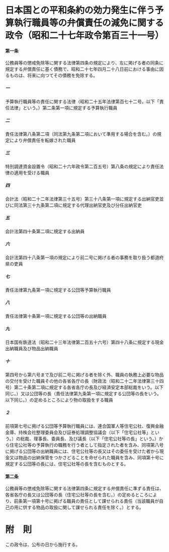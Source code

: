 # 日本国との平和条約の効力発生に伴う予算執行職員等の弁償責任の減免に関する政令（昭和二十七年政令第百三十一号）
#### 第一条
公務員等の懲戒免除等に関する法律第四条の規定により、左に掲げる者の同条に規定する弁償責任に基く債務で、昭和二十七年四月二十八日前における事由に因るものは、将来に向つてその債務を免除する。
##### 一
予算執行職員等の責任に関する法律（昭和二十五年法律第百七十二号。以下「責任法律」という。）第二条第一項に規定する予算執行職員
##### 二
責任法律第八条第二項（同法第九条第二項において準用する場合を含む。）の規定により弁償責任を転嫁された職員
##### 三
特別調達資金設置令（昭和二十六年政令第二百五号）第八条の規定により責任法律の適用を受ける職員
##### 四
会計法（昭和二十二年法律第三十五号）第三十八条第一項に規定する出納官吏並びに同法第三十九条第二項に規定する代理出納官吏及び分任出納官吏
##### 五
会計法第四十条第二項に規定する出納員
##### 六
会計法第四十八条第一項の規定により前二号に掲げる者の事務を取り扱う都道府県の吏員
##### 七
責任法律第九条第一項に規定する公団等予算執行職員
##### 八
責任法律第十条第一項に規定する公団等の出納職員
##### 九
日本国有鉄道法（昭和二十三年法律第二百五十六号）第四十八条に規定する現金出納職員及び物品出納職員
##### 十
第四号から第六号まで及び前二号に掲げる者を除く外、職員の執務上必要な物品の交付を受けた職員その他の各省各庁の長（財政法（昭和二十二年法律第三十四号）第二十条第二項に規定する各省各庁の長及び経済安定本部総裁をいう。以下同じ。）又は公団等の長（責任法律第九条第一項に規定する公団等の長をいう。以下同じ。）の定めるところにより物の取扱をする職員
##### ２
前項第七号に掲げる公団等予算執行職員には、連合国軍人等住宅公社、復興金融金庫、持株会社整理委員会及び証券処理調整協議会（以下「住宅公社等」という。）の総裁、理事長、委員長、及び議長（以下「住宅公社等の長」という。）から住宅公社等の予算執行の職務を行う者として指定された者を含み、同項第八号に掲げる公団等の出納職員には、住宅公社等の長又はその委任を受けた者から現金又は物品の出納保管をつかさどることを命ぜられた職員を含み、同項第十号に規定する公団等の長には、住宅公社等の長を含むものとする。
#### 第二条
公務員等の懲戒免除等に関する法律第四条に規定する弁償責任に準ずる責任は、各省各庁の長又は公団等の長（住宅公社等の長を含む。）の定めるところにより、前条第一項第十号に掲げる職員の責任として課せられる責任（当該職員が自己の用に供する物品の取扱に関して課せられる責任を除く。）とする。
# 附　則
この政令は、公布の日から施行する。
